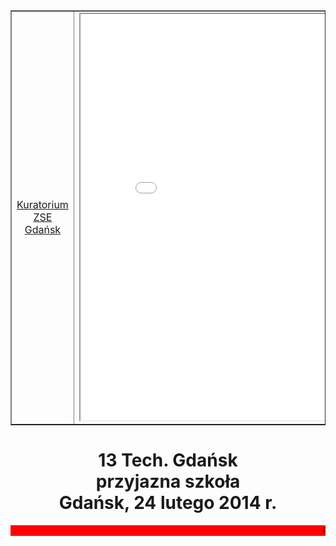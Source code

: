 
<!DOCTYPE html>
<html>
<head>
 <meta charset="utf-8">
</head>
<body>
<table width=95% border="1" align="center">
 <tr>
 <td width=18% align="center">
 <a href="http://www.kuratorium.gda.pl" target="strony">Kuratorium</a>
 <br>
 <a href="http://www.zse.gda.pl" target="strony">ZSE Gdańsk</a>
 </td>
 <td align=center><iframe width=650 height=650 name="strony" src="start.html" border="0"></iframe>
 </td>
 <td width=18% align="center"><a href="start.html" target="strony">Start</a>
 </td>
 </tr>
</table>
</body>
</html>
<html>
 <head>
 <meta charset="utf-8">
 </head>
<body>
 <h1 align="center">13 Tech. Gdańsk<br>przyjazna szkoła<br>Gdańsk, 24 lutego 2014 r.</h1>
 <marquee bgcolor="red">Pozdrowienia</marquee>
</body>
</html>
